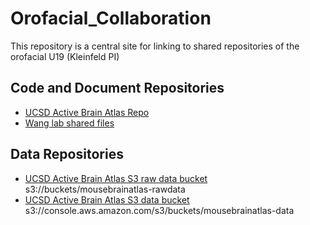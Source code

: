 # Orofacial_Collaboration

This repository is a central site for linking to shared repositories of the orofacial U19 (Kleinfeld PI)

## Code and Document Repositories

* [UCSD Active Brain Atlas Repo](https://github.com/ActiveBrainAtlas/MouseBrainAtlas_dev)
* [Wang lab shared files](https://github.com/wanglab-duke/Orofacial_U19_Shared_Files)

## Data Repositories

* [UCSD Active Brain Atlas S3 raw data bucket](https://s3.console.aws.amazon.com/s3/buckets/mousebrainatlas-rawdata/?region=us-east-1&tab=overview)  s3://buckets/mousebrainatlas-rawdata
* [UCSD Active Brain Atlas S3 data bucket](https://s3.console.aws.amazon.com/s3/buckets/mousebrainatlas-data/?region=us-east-1&tab=overview)  s3://console.aws.amazon.com/s3/buckets/mousebrainatlas-data
